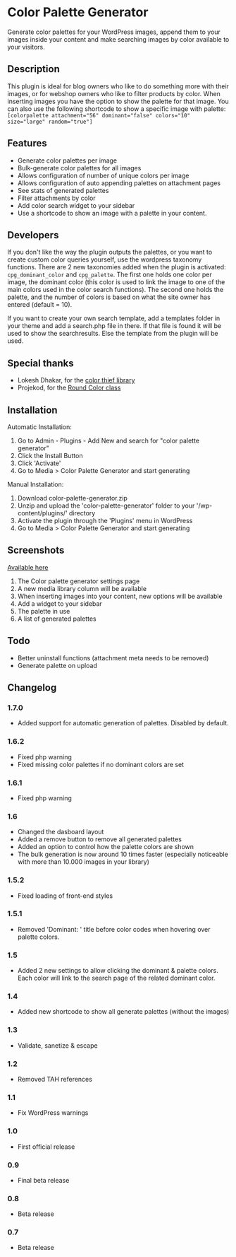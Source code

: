 # Color Palette Generator

Generate color palettes for your WordPress images, append them to your images inside your content and make searching images by color available to your visitors.

## Description

This plugin is ideal for blog owners who like to do something more with their images, or for webshop owners who like to filter products by color. When inserting images you have the option to show the palette for that image. You can also use the following shortcode to show a specific image with palette: `[colorpalette attachment="56" dominant="false" colors="10" size="large" random="true"]`

## Features

* Generate color palettes per image
* Bulk-generate color palettes for all images
* Allows configuration of number of unique colors per image
* Allows configuration of auto appending palettes on attachment pages
* See stats of generated palettes
* Filter attachments by color
* Add color search widget to your sidebar
* Use a shortcode to show an image with a palette in your content.

## Developers

If you don't like the way the plugin outputs the palettes, or you want to create custom color queries yourself, use the wordpress taxonomy functions. There are 2 new taxonomies added when the plugin is activated: `cpg_dominant_color` and `cpg_palette`. The first one holds one color per image, the dominant color (this color is used to link the image to one of the main colors used in the color search functions). The second one holds the palette, and the number of colors is based on what the site owner has entered (default = 10).

If you want to create your own search template, add a templates folder in your theme and add a search.php file in there. If that file is found it will be used to show the searchresults. Else the template from the plugin will be used.

## Special thanks

* Lokesh Dhakar, for the [color thief library](https://github.com/lokesh/color-thief)
* Projekod, for the [Round Color class](https://github.com/Projekod/RoundColor)

## Installation

Automatic Installation:

1. Go to Admin - Plugins - Add New and search for "color palette generator"
2. Click the Install Button
3. Click 'Activate'
4. Go to Media > Color Palette Generator and start generating

Manual Installation:

1. Download color-palette-generator.zip
2. Unzip and upload the 'color-palette-generator' folder to your '/wp-content/plugins/' directory
3. Activate the plugin through the 'Plugins' menu in WordPress
4. Go to Media > Color Palette Generator and start generating

## Screenshots

[Available here](https://github.com/houke/color-palette-generator/tree/master/screenshots)

1. The Color palette generator settings page
2. A new media library column will be available
3. When inserting images into your content, new options will be available
4. Add a widget to your sidebar
5. The palette in use
6. A list of generated palettes

## Todo

* Better uninstall functions (attachment meta needs to be removed)
* Generate palette on upload

## Changelog

### 1.7.0
* Added support for automatic generation of palettes. Disabled by default.

### 1.6.2

* Fixed php warning
* Fixed missing color palettes if no dominant colors are set

### 1.6.1

* Fixed php warning

### 1.6

* Changed the dasboard layout
* Added a remove button to remove all generated palettes
* Added an option to control how the palette colors are shown
* The bulk generation is now around 10 times faster (especially noticeable with more than 10.000 images in your library)

### 1.5.2

* Fixed loading of front-end styles

### 1.5.1

* Removed 'Dominant: ' title before color codes when hovering over palette colors.

### 1.5

* Added 2 new settings to allow clicking the dominant & palette colors. Each color will link to the search page of the related dominant color.

### 1.4

* Added new shortcode to show all generate palettes (without the images)

### 1.3

* Validate, sanetize & escape

### 1.2

* Removed TAH references

### 1.1

* Fix WordPress warnings

### 1.0

* First official release

### 0.9

* Final beta release

### 0.8

* Beta release

### 0.7

* Beta release
